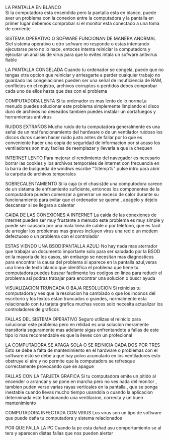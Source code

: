LA PANTALLA EN BLANCO  
Si la computadora esta ensendida pero la pantalla esta en blanco, puede aver un problema con la conexion entre la computadora y la pantalla en primer lugar debemos  comprobar si el monitor esta conectado a una toma de corriente 

SISTEMA OPERATIVO O SOFWARE FUNCIONAN DE MANERA ANORMAL 
Siel sistema operativo u otro sofware no responde o estas intentando ejecutarse pero no lo hace, entoces intenta reiniciar la computadora y ejecutar un analisis de virus para que lo evites intala un sofware antivirus fiable 

LA PANTALLA CONGELADA 
Cuando tu ordenador se congela, puede que no tengas otra opcion que reiniciar y arriesgarte a perder cualquier trabajo no guardado las congelaciones pueden ser una señal de insuficiencia de RAM, conflictos en el registro, archivos corruptos o perdidos debes comprobar cada uno de ellos hasta que des con el problema 

COMPUTADORA LENTA 
Si tu ordenador es mas lento de lo normal,a menudo puedes solucionar este problema simplemente limpiando el disco duro de archivos no deseados tambien puedes instalar un cortafuegos y herramientas antivirus 

RUIDOS EXTRAÑOS
Mucho ruido de tu computadora generalmente es una señal de un mal funcionamiento del hardware o de un ventilador ruidoso los discos duros suelen hacer ruido justo antes de fallar por lo que es conveniente hacer una copia de seguridad de informacion por si acaso los ventiladores son muy faciles de reemplazar y llevarla a que la chequen 

INTERNET LENTO 
Para mejorar el rendimiento del navegador es necesario borrar las cookies y los archivos temporales de internet con frecuencia en la barra de busqueda de windiws escribe "%temp%" pulse intro para abrir la carpeta de archivos temporales 

SOBRECALENTAMIENTO 
Si la caja (o el chasis)de una computodora carece de un sistama de enfriamiento suficiente, entonces los componentes de la computadora pueden comenzar a generrar un exceso de calor durante su funcionamiento para evitar que el ordenador se queme , apagelo y dejelo descansar si se llegara a calentar 

CAIDA DE LAS CONEXIONES A INTERNET 
La caida de las conexiones de internet pueden ser muy frustante a menudo este problema es muy simple y puede ser causado por una mala linea de cable o por telefono, que es facil de arreglar los problemas mas graves incluyen virus una red o un modem defectuoso o un problema con el controlador 

ESTAS VIENDO UNA BSOD(PANTALLA AZUL)
No hay nada mas aterrador que trabajar un documento importante solo para ser saludado por la BSOD en la mayoria de los casos, sin embargo se necesitan mas diagnosticos para encontrar la causa del problema si aparece en la pantalla azul,veras una linea de texto blanco que identifica el problema que tiene tu computadora puedes buscar facilmente los codigos en linea para reducir el problema asi podras  trabajar para encontrar una solucion o buscr ayuda 

VISUALIZACION TRUNCADA O BAJA RESOLUCION 
Si reinicias tu computadora y ves que la resolucion ha cambiado o que los inconos del escritorio y los textos estan truncados o grandes, normalmente esta relacionado con tu tarjeta grafica muchas veces solo necesita actualizar los controladores de graficos 

FALLAS DEL SISTEMA OPERATIVO 
Seguro utilizas el reinicio para solucionar este problema pero en relidad es una solucion meramente transitoria seguramente mas adelante sigas enfrentandote a fallas de este tipo lo mas recomendable es que la lleves con un profecional 

LA COMPUTADORA SE APAGA SOLA O SE REINICIA CADA DOS POR TRES 
Esto se debe a falta de mantenimiento en el hardware o problemas con el software esto se debe a que hay polvo acumulado en los ventiladores esto obstruye el aire y no permite que la computadora se refresque correctamente provocando que se apague 

FALLAS CON LA TARJETA GRAFICA 
Si tu computadora emite un pitido al encender o arrancar y se pone en marcha pero no ves nada del monitor , tambien puden verse varias rayas verticales en la pantalla , que se ponga inestable cuando llevas mucho tiempo usandola o cuando la aplicacion determinada este funcionando una ventilacion, correcta y un buen mantenimiento 

COMPUTADORA INFECTADA CON VIRUS 
Los virus son un tipo de software que puede daña tu computadora y sistema relacionados 

POR QUE FALLA LA PC 
Cuando la pc esta dañad asu comportamiento se al tera y aparecen distas fallas que nos pueden alertar 
